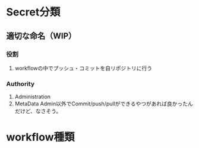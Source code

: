 # Secret分類
## 適切な命名（WIP）
### 役割
1. workflowの中でプッシュ・コミットを自リポジトリに行う
### Authority
1. Administration
2. MetaData
Admin以外でCommit/push/pullができるやつがあれば良かったんだけど、なさそう。
# workflow種類

